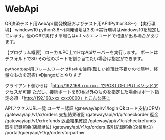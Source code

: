 # WebApi
QR決済テスト用WebApi
開発検証およびテスト用API(Python3.8～)
【実行環境】
windows10
python3.8～(開発環境は3.8)
※実行環境はwindows10を想定しています。他のOSで実行する場合はutfへのエンコードで相違が出る場合があります。

【プログラム概要】
ローカルPC上でHttpApiサーバーを実行します。
ポートはデフォルトで80
その他のポートを割り当てたい場合は指定ができます。

pythonのapi用フレームワークはflaskを使用(難しい処理は不要なので簡単、軽量なものを選択)
※Djangoだとやりすぎ

クライアント側からは「http://192.168.xxx.xxx」でPOST,GET,PUTメソッドアクセスが可能
ただし、接続ポートを80番以外のものを指定した場合はポート指定必須
「http://192.168.xxx.xxx:0000」とこんな感じ

APIアクセスURL一覧
ユーザー認証
/gateway/api/v1/login
QRコード支払(CPM)
/gateway/api/v1/qr/orders
支払結果確認
/gateway/api/v1/qr/checkorder
返金
/gateway/api/v1/qr/refunds
返金結果確認
/gateway/api/v1/qr/checkrefunds
取引記録照会(店舗単位)
/gateway/api/v1/qr/orders
取引記録照会(企業単位)
/portal/queryapi/v1/qr/ordersforpartner
